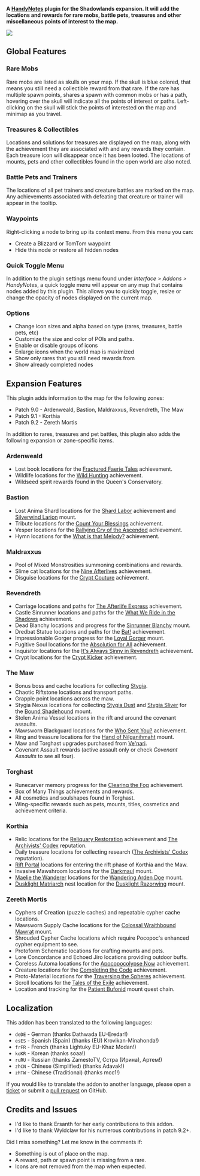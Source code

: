 **A [HandyNotes](https://www.curseforge.com/wow/addons/handynotes) plugin for the Shadowlands expansion. It will add the locations and rewards for rare mobs, battle pets, treasures and other miscellaneous points of interest to the map.**

![](https://media.forgecdn.net/attachments/509/190/banner-shadowlands.png)

## Global Features

### Rare Mobs

Rare mobs are listed as skulls on your map. If the skull is blue colored, that means you still need a collectible reward from that rare. If the rare has multiple spawn points, shares a spawn with common mobs or has a path, hovering over the skull will indicate all the points of interest or paths. Left-clicking on the skull will stick the points of interested on the map and minimap as you travel.

### Treasures & Collectibles

Locations and solutions for treasures are displayed on the map, along with the achievement they are associated with and any rewards they contain. Each treasure icon will disappear once it has been looted. The locations of mounts, pets and other collectibles found in the open world are also noted.

### Battle Pets and Trainers

The locations of all pet trainers and creature battles are marked on the map. Any achievements associated with defeating that creature or trainer will appear in the tooltip.

### Waypoints

Right-clicking a node to bring up its context menu. From this menu you can:

* Create a Blizzard or TomTom waypoint
* Hide this node or restore all hidden nodes

### Quick Toggle Menu

In addition to the plugin settings menu found under *Interface > Addons > HandyNotes*, a quick toggle menu will appear on any map that contains nodes added by this plugin. This allows you to quickly toggle, resize or change the opacity of nodes displayed on the current map.

### Options

* Change icon sizes and alpha based on type (rares, treasures, battle pets, etc)
* Customize the size and color of POIs and paths.
* Enable or disable groups of icons
* Enlarge icons when the world map is maximized
* Show only rares that you still need rewards from
* Show already completed nodes

## Expansion Features

This plugin adds information to the map for the following zones:

* Patch 9.0 - Ardenweald, Bastion, Maldraxxus, Revendreth, The Maw
* Patch 9.1 - Korthia
* Patch 9.2 - Zereth Mortis

In addition to rares, treasures and pet battles, this plugin also adds the following expansion or zone-specific items.

### Ardenweald

* Lost book locations for the [Fractured Faerie Tales](https://www.wowhead.com/achievement=14788/fractured-faerie-tales) achievement.
* Wildlife locations for the [Wild Hunting](https://www.wowhead.com/achievement=14779/wild-hunting) achievement.
* Wildseed spirit rewards found in the Queen's Conservatory.

### Bastion

* Lost Anima Shard locations for the [Shard Labor](https://www.wowhead.com/achievement=14339/shard-labor) achievement and [Silverwind Larion](https://www.wowhead.com/item=180772/silverwind-larion) mount.
* Tribute locations for the [Count Your Blessings](https://www.wowhead.com/achievement=14767/count-your-blessings) achievement.
* Vesper locations for the [Rallying Cry of the Ascended](https://www.wowhead.com/achievement=14734/rallying-cry-of-the-ascended) achievement.
* Hymn locations for the [What is that Melody?](https://www.wowhead.com/achievement=14768/what-is-that-melody) achievement.

### Maldraxxus

* Pool of Mixed Monstrosities summoning combinations and rewards.
* Slime cat locations for the [Nine Afterlives](https://www.wowhead.com/achievement=14634/nine-afterlives) achievement.
* Disguise locations for the [Crypt Couture](https://www.wowhead.com/achievement=14763/crypt-couture) achievement.

### Revendreth

* Carriage locations and paths for [The Afterlife Express](https://www.wowhead.com/achievement=14771/the-afterlife-express) achievement.
* Castle Sinrunner locations and paths for the [What We Ride in the Shadows](https://www.wowhead.com/achievement=14770/what-we-ride-in-the-shadows) achievement.
* Dead Blanchy locations and progress for the [Sinrunner Blanchy](https://www.wowhead.com/item=182614/blanchys-reins) mount.
* Dredbat Statue locations and paths for the [Bat!](https://www.wowhead.com/achievement=14769/bat) achievement.
* Impressionable Gorger progress for the [Loyal Gorger](https://www.wowhead.com/item=182589/loyal-gorger) mount.
* Fugitive Soul locations for the [Absolution for All](https://www.wowhead.com/achievement=14274/absolution-for-all) achievement.
* Inquisitor locations for the [It's Always Sinny in Revendreth](https://www.wowhead.com/achievement=14276/its-always-sinny-in-revendreth) achievement.
* Crypt locations for the [Crypt Kicker](https://www.wowhead.com/achievement=14273/crypt-kicker) achievement.

### The Maw

* Bonus boss and cache locations for collecting [Stygia](https://www.wowhead.com/currency=1767/stygia).
* Chaotic Riftstone locations and transport paths.
* Grapple point locations across the maw.
* Stygia Nexus locations for collecting [Stygia Dust](https://www.wowhead.com/item=185618/stygia-dust) and [Stygia Sliver](https://www.wowhead.com/item=185617/stygia-sliver) for the [Bound Shadehound](https://www.wowhead.com/item=184168/bound-shadehound) mount.
* Stolen Anima Vessel locations in the rift and around the covenant assaults.
* Mawsworn Blackguard locations for the [Who Sent You?](https://www.wowhead.com/achievement=14742/who-sent-you) achievement.
* Ring and treasure locations for the [Hand of Nilganihmaht](https://www.wowhead.com/spell=354354/hand-of-nilganihmaht) mount.
* Maw and Torghast upgrades purchased from [Ve'nari](https://www.wowhead.com/npc=162804/venari).
* Covenant Assault rewards (active assault only or check *Covenant Assaults* to see all four).

### Torghast

* Runecarver memory progress for the [Clearing the Fog](https://www.wowhead.com/achievement=14795/clearing-the-fog) achievement.
* Box of Many Things achievements and rewards.
* All cosmetics and soulshapes found in Torghast.
* Wing-specific rewards such as pets, mounts, titles, cosmetics and achievement criteria.

### Korthia

* Relic locations for the [Reliquary Restoration](https://www.wowhead.com/achievement=15066/reliquary-restoration) achievement and [The Archivists' Codex](https://www.wowhead.com/faction=2472/the-archivists-codex) reputation.
* Daily treasure locations for collecting research ([The Archivists' Codex](https://www.wowhead.com/faction=2472/the-archivists-codex) reputation).
* [Rift Portal](https://www.wowhead.com/npc=179595/rift-portal) locations for entering the rift phase of Korthia and the Maw.
* Invasive Mawshroom locations for the [Darkmaul](https://www.wowhead.com/spell=354358/darkmaul) mount.
* [Maelie the Wanderer](https://www.wowhead.com/npc=179912/maelie-the-wanderer) locations for the [Wandering Arden Doe](https://www.wowhead.com/spell=354362/wandering-arden-doe) mount.
* [Dusklight Matriarch](https://www.wowhead.com/npc=179871/dusklight-matriarch) nest location for the [Dusklight Razorwing](https://www.wowhead.com/spell=354361/dusklight-razorwing) mount.

### Zereth Mortis

* Cyphers of Creation (puzzle caches) and repeatable cypher cache locations.
* Mawsworn Supply Cache locations for the [Colossal Wraithbound Mawrat](https://www.wowhead.com/spell=368128/colossal-wraithbound-mawrat) mount.
* Shrouded Cypher Cache locations which require Pocopoc's enhanced cypher equipment to see.
* Protoform Schematic locations for crafting mounts and pets.
* Lore Concordance and Echoed Jiro locations providing outdoor buffs.
* Coreless Automa locations for the [Apocopocolypse Now](https://www.wowhead.com/achievement=15542/apocopocolypse-now) achievement.
* Creature locations for the [Completing the Code](https://www.wowhead.com/achievement=15211/completing-the-code) achievement.
* Proto-Material locations for the [Traversing the Spheres](https://www.wowhead.com/achievement=15229/traversing-the-spheres) achievement.
* Scroll locations for the [Tales of the Exile](https://www.wowhead.com/achievement=15509/tales-of-the-exile) achievement.
* Location and tracking for the [Patient Bufonid](https://www.wowhead.com/item=188808/patient-bufonid) mount quest chain.

## Localization

This addon has been translated to the following languages:

* `deDE` - German (thanks Dathwada EU-Eredar!)
* `esES` - Spanish (Spain) (thanks (EU) Krovikan-Minahonda!)
* `frFR` - French (thanks Lightuky EU-Khaz Modan!)
* `koKR` - Korean (thanks soaa!)
* `ruRU` - Russian (thanks ZamestoTV, Сстра (Ирина), Артем!)
* `zhCN` - Chinese (Simplified) (thanks Adavak!)
* `zhTW` - Chinese (Traditional) (thanks mcc1!)

If you would like to translate the addon to another language, please open a [ticket](https://github.com/zarillion/handynotes-plugins/issues) or submit a [pull request](https://github.com/zarillion/handynotes-plugins/pulls) on GitHub.

## Credits and Issues

* I'd like to thank Ersanth for her early contributions to this addon.
* I'd like to thank Wyldclaw for his numerous contributions in patch 9.2+.

Did I miss something? Let me know in the comments if:

* Something is out of place on the map.
* A reward, path or spawn point is missing from a rare.
* Icons are not removed from the map when expected.
